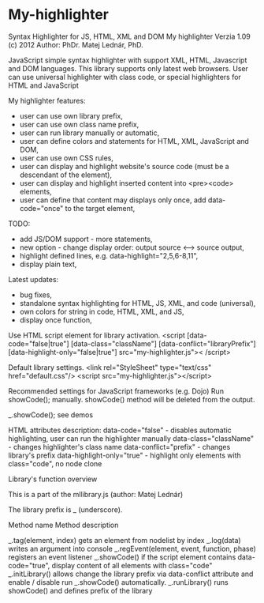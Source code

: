 My-highlighter
==============

Syntax Highlighter for JS, HTML, XML and DOM
My highlighter
Verzia 1.09
(c) 2012
 Author: PhDr. Matej Lednár, PhD.
 
JavaScript simple syntax highlighter with support XML, HTML, Javascript and DOM languages.
This library supports only latest web browsers. 
User can use universal highlighter with class code, or special 
highlighters for HTML and JavaScript
 
My highlighter features:
- user can use own library prefix,
- user can use own class name prefix,
- user can run library manually or automatic,
- user can define colors and statements for HTML, XML, JavaScript and DOM,
- user can use own CSS rules,
- user can display and highlight website's source code (must be a descendant of the <body> element),
- user can display and highlight inserted content into &lt;pre>&lt;code> elements,
- user can define that content may displays only once, add data-code="once" to the target element,

TODO:
- add JS/DOM support - more statements,
- new option - change display order: output source &lt;--> source output,
- highlight defined lines, e.g. data-highlight="2,5,6-8,11",
- display plain text,

Latest updates:
- bug fixes,
- standalone syntax highlighting for HTML, JS, XML, and code (universal),
- own colors for string in code, HTML, XML, and JS,
- display once function,

Use HTML script element for library activation.
 &lt;script [data-code="false|true"] [data-class="className"] 
 [data-conflict="libraryPrefix"] [data-highlight-only="false|true"] src="my-highlighter.js">&lt; /script>

Default library settings.
 &lt;link rel="StyleSheet" type="text/css" href="default.css"/>
 &lt;script src="my-highlighter.js">&lt;/script>

Recommended settings for JavaScript frameworks (e.g. Dojo)
 Run showCode(); manually. showCode() method will be deleted from the output.
 <script src="my-highlighter.js" data-code="false"></script>
 _.showCode();  see demos

 HTML attributes description:
 data-code="false"          - disables automatic highlighting, user can run the highlighter manually
 data-class="className"     - changes highlighter's class name
 data-conflict="prefix"     - changes library's prefix
 data-highlight-only="true" - highlight only elements with class="code", no node clone

Library's function overview
  
   This is a part of the mllibrary.js (author: Matej Lednár)
   
   The library prefix is _ (underscore).

   Method name   		          Method description

 _.tag(element, index)		     gets an element from nodelist by index
 _.log(data)				             writes an argument into console
 _.regEvent(element, event, 
   function, phase)          registers an event listener
 _.showCode()                if the script element contains data-code="true", display content of all elements with 
                             class="code" 
 _.initLibrary()  			        allows change the library prefix via data-conflict attribute and enable / disable run 
                             _.showCode() automatically.
 _.runLibrary()              runs showCode() and defines prefix of the library


